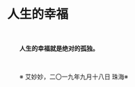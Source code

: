 # 人生的幸福

&emsp;&emsp;

&emsp;&emsp;**人生的幸福就是绝对的孤独。**

&emsp;&emsp;

&emsp;&emsp;※ 艾妙妙，二〇一九年九月十八日 珠海※